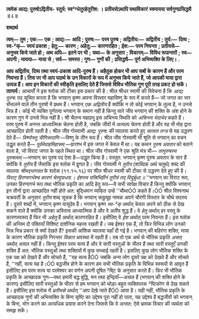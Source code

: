 **त्वमेक आद्य: पुरुषोऽद्वितीय-** **स्तुर्य: स्व²ग्धेतुरहेतुरीश: ।** **प्रतीयसेऽथापि यथाविकारं** **स्वमायया सर्वगुणप्रसिद्ध्यै ॥ ८॥** 

**शब्दार्थ** 

**त्वम्—** **तुम** **; एक:—** **एक** **; आद्य:—** **आदि** **; पुरुष:—** **परम पुरुष** **; अद्वितीय:—** **अद्वितीय** **; तुर्य:—** **दिव्य** **; स्व-²क्—** **स्वयं प्रकाश** **;** **हेतु:—** **कारण** **; अहेतु:—** **कारणरहित** **; ईश:—** **परम नियन्ता** **; प्रतीयसे—** **अनुभव किये जाते हो** **; अथ अपि—** **इतने पर भी** **;** **यथा—** **के अनुसार** **; विकारम्—** **विविध रूपान्तरों** **; स्व—** **अपनी** **; मायया—** **माया से** **; सर्व—** **समस्त** **; गुण—** **गुणों की** **;** **प्रसिद्ध्यै—** **पूर्ण अभिव्यक्ति के लिए।** **.** 

**आप अद्वितीय, दिव्य तथा स्वयं-प्रकाश आदि-पुरुष हैं। अहैतुक होकर भी आप सबों के** **कारण हैं और परम नियन्ता हैं। तिस पर भी आप पदार्थ के उन विकारों के रूप में अनुभव किये** **जाते हैं, जो आपकी माया द्वारा उत्पन्न हैं। आप इन विकारों की स्वीकृति इसलिए देते हैं जिससे** **विविध भौतिक गुण पूरी तरह प्रकट हो सकें।** **तात्पर्य :** आचार्यों ने इस श्लोक की टीका इस प्रकार की है : श्रील श्रीधर स्वामी की विवेचना है कि *आद्य: पुरुष:* पद सूचित करता है कि भगवान् कृष्ण अपना विस्तार महाविष्णु के रूप में करते हैं— जो जगत का भार सँभालने वाले तीन पुरुषों में प्रथम हैं। भगवान् *एक अद्वितीय* हैं क्योंकि न तो कोई भगवान् के तुल्य है, न उनसे भिन्न है। कोई भी व्यक्ति पूर्णतया भगवान् के समान नहीं है किन्तु सारे जीव भगवान् की शक्ति के अंश होने के कारण गुण में उनसे भिन्न नहीं हैं। श्री चैतन्य महाप्रभु इस अचिन्त्य स्थिति को *अचिन्त्य भेदाभेद* कहते हैं। परम पुरुष में अनन्त आध्यात्मिक चेतना होती है, जबकि जीवों में अत्यल्प चेतना होती है और वह भी मोह द्वारा आच्छादित होती रहती है। श्रील जीव गोस्वामी *आद्य: पुरुष:* की व्यालया करते हुए *सात्वत तन्त्र* से यह उद्धरण देते हैं— *विष्णोस्तु त्रीणिरूपाणि* —विष्णु के तीन रूप हैं। श्रील जीव गोस्वामी भी श्रुति से भगवान् का वचन उद्धृत करते हैं— *पूर्वमेवाहमिहासम्* —प्रारश्भ में इस जगत में केवल मैं था। यह कथन *पुरुष अवतार*  को बताने वाला है, जो विराट जगत के पहले स्थित था। श्रील जीव गोस्वामी ने एक श्रुति मंत्र भी— *तत्पुरुषस्य पुरुषत्वम्* —भगवान् का पुरुष पद ऐसा है—उद्धृत किया है। वस्तुत: भगवान् कृष्ण पुरुष अवतार के सार हैं क्योंकि वे *तुरीय* हैं जैसाकि इस श्लोक में वॢणत है। जीव गोस्वामी ने *तुरीय*  (शाब्दिक अर्थ चतुर्थ) शब्द की व्यालया *श्रीमद्भागवत* के श्लोक (११.१५.१६) पर श्रील श्रीधर स्वामी की टीका से उद्धरण देते हुए की है। *विराट् हिरण्यगर्भश्च कारणं चेत्युपाधय:।* *ईशस्य यत्त्रिभिर्हीनं तुरीयं तद् विदुर्बुधा:॥* ''भगवान् का विराट रूप, उनका हिरण्यगर्भ रूप तथा भौतिक प्रकृति का आदि हेतु रूप—ये सभी सापेक्ष विचार हैं किन्तु क्योंकि भगवान् इन तीनों द्वारा आच्छादित नहीं होते अत: बुदि्धमान व्यकि्त उन्हें ''चौथाÓÓ कहते हैं।ÓÓ श्रील विश्वनाथ चक्रवर्ती के अनुसार *तुरीय* शब्द सूचक है कि भगवान् चतुव्र्यूह नामक अपने चौरंगी विस्तार के चौथे सदस्य हैं। दूसरे शब्दों में, भगवान् कृष्ण वासुदेव हैं। भगवान् कृष्ण *स्व-²क्* अर्थात् केवल अपने को ठीक से देख सकने वाले हैं क्योंकि उनका अस्तित्व आध्यात्मिक है और वे अतीव शुद्ध हैं। वे *हेतु* अर्थात् हर वस्तु के कारणस्वरूप हैं फिर भी *अहेतु* हैं अर्थात् कारणरहित हैं। इसीलिए वे *ईश* अर्थात् परम नियन्ता हैं। इस श्लोक की अन्तिम दो पंक्तियाँ विशिष्ट दार्शनिक महत्त्व रखती हैं। जब ईश्वर एक हैं, तो फिर विभिन्न लोग उनको भिन्न भिन्न प्रकार से क्यों देखते हैं? इसकी आंशिक व्यालया यहाँ दी गई है। भगवान् की बहिरंगा शक्ति, माया के कारण भौतिक प्रकृति निरन्तर *विकार* अवस्था में रहती है। तब तो एक अर्थ से भौतिक प्रकृति *असत्* अर्थात् असल नहीं है। किन्तु ईश्वर परम सत्य हैं और वे सारी वस्तुओं के भीतर हैं तथा सारी वस्तुएँ उनकी शक्ति हैं अत: भौतिक वस्तुओं तथा शक्तियों में कुछ सच्चाई रहती है। इसलिए कुछ लोग भौतिक शक्ति के एक पक्ष को देखते हैं और सोचते हैं, ''यह सत्य हैÓÓ जबकि अन्य लोग दूसरे पक्ष को देखते हैं और सोचते हैं, ''नहीं, सत्य यह है।ÓÓ बद्धजीव होने के कारण हम सभी भौतिक प्रकृति के विभिन्न स्वरूपों से आवृत हैं इसीलिए हम परम सत्य या परमेश्वर का वर्णन अपनी दूषित ²षि्ट के अनुसार करते हैं। फिर भी भौतिक प्रकृति के आच्छादक गुण—यथा हमारी बद्ध बुद्धि, मन तथा इन्द्रियाँ—असल हैं (भगवान् की शक्ति होने के कारण) इसीलिए सारी वस्तुओं के भीतर से हम भगवान् को थोड़ा-बहुत व्यक्तिपरक ²ष्टिकोण से देख सकते हैं। इसीलिए इस श्लोक में *प्रतीयसे* अर्थात् ''आप देखे जाते हैंÓÓ आया है। यही नहीं, भौतिक प्रकृति के आच्छादक गुणों की अभिव्यक्ति के बिना सृष्टि का उद्देश्य पूरा नहीं हो पाता, यह उद्देश्य है बद्धजीवों को भगवान् के बिना, भोग करने का अत्यधिक प्रयास करने देना जिससे कि वे अन्तत: ऐसे भ्रामक विचार की व्यर्थता को समझ सकें।  